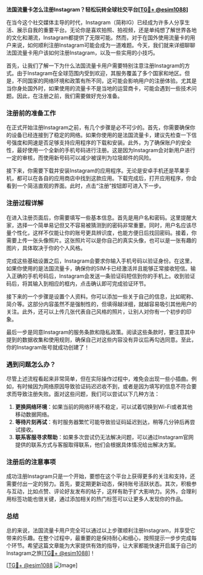 **法国流量卡怎么注册Instagram？轻松玩转全球社交平台[[TG💪+ @esim1088](https://t.me/s/esim1088)]**

在当今这个社交媒体主导的时代，Instagram（简称IG）已经成为许多人分享生活、展示自我的重要平台。无论你是喜欢拍照、拍视频，还是单纯想了解世界各地的文化和潮流，Instagram都提供了无限可能。然而，对于在国外使用流量卡的用户来说，如何顺利注册Instagram可能会成为一道难题。今天，我们就来详细聊聊法国流量卡用户该如何注册Instagram，以及一些实用的小技巧。

首先，让我们了解一下为什么法国流量卡用户需要特别注意注册Instagram的方式。由于Instagram在全球范围内受到欢迎，其服务覆盖了多个国家和地区。但是，不同国家的网络环境和政策有所不同，这可能会影响用户的注册体验。尤其是当你身处国外时，如果使用的流量卡不是当地的运营商卡，可能会遇到一些技术问题。因此，在注册之前，我们需要做好充分准备。

### 注册前的准备工作

在正式开始注册Instagram之前，有几个步骤是必不可少的。首先，你需要确保你的设备已经连接到了稳定的网络。如果你使用的是法国流量卡，建议先检查一下信号强度和网速是否足够支持应用程序的下载和安装。此外，为了确保账户的安全性，最好使用一个全新的手机号码进行注册。这是因为Instagram会对新用户进行一定的审核，而使用新号码可以减少被误判为垃圾邮件的风险。

接下来，你需要下载并安装Instagram的应用程序。无论是安卓手机还是苹果手机，都可以在各自的应用商店中找到这款应用。下载完成后，打开应用程序，你会看到一个简洁直观的界面。此时，点击“注册”按钮即可进入下一步。

### 注册过程详解

在进入注册页面后，你需要填写一些基本信息。首先是用户名和密码。这里提醒大家，选择一个简单易记但又不容易被猜测到的密码非常重要。同时，用户名应该尽量个性化，这样不仅能让你的账号更具辨识度，也能方便日后找回密码。接着，你需要上传一张头像照片。这张照片可以是你自己的真实头像，也可以是一张有趣的图片，具体取决于你的个人风格。

完成这些基础设置之后，Instagram会要求你输入手机号码以验证身份。在这里，如果你使用的是法国流量卡，确保你的SIM卡已经激活并且能够正常接收短信。输入正确的手机号码后，Instagram会发送一条验证码短信到你的手机上。收到验证码后，将其输入到相应的框内，点击确认即可完成验证环节。

接下来的一个步骤是设置个人资料。你可以添加一些关于自己的信息，比如昵称、简介等。这部分内容虽然不是强制性的，但填得越详细，就越容易吸引其他用户的关注。此外，还可以上传几张代表自己风格的照片，让别人对你有一个初步的印象。

最后一步是同意Instagram的服务条款和隐私政策。阅读这些条款时，要注意其中提到的数据收集和使用规则，确保自己对这些内容没有异议后再勾选同意。至此，你的Instagram账号就成功创建了！

### 遇到问题怎么办？

尽管上述流程看起来非常简单，但在实际操作过程中，难免会出现一些小插曲。例如，有时候因为网络原因导致验证码迟迟收不到，或者是因为填写的信息不符合要求而导致注册失败。面对这些问题，我们可以尝试以下几种方法：

1. **更换网络环境**：如果当前的网络环境不稳定，可以试着切换到Wi-Fi或者其他移动数据网络。
2. **等待片刻再试**：有时服务器繁忙可能导致验证码延迟到达，稍等几分钟后再尝试接收。
3. **联系客服寻求帮助**：如果多次尝试仍无法解决问题，可以通过Instagram官网提供的联系方式与客服取得联系，他们会根据具体情况给出解决方案。

### 注册后的注意事项

成功注册Instagram只是一个开始，要想在这个平台上获得更多的关注和支持，还需要付出一定的努力。首先，要定期更新动态，保持账号活跃状态。其次，积极参与互动，比如点赞、评论好友发布的帖子，这样有助于扩大影响力。另外，合理利用标签功能也很关键，通过添加相关的热门标签可以让更多人发现你的作品。

### 总结

总的来说，法国流量卡用户完全可以通过以上步骤顺利注册Instagram，并享受它带来的乐趣。在整个过程中，最重要的是保持耐心和细心，按照提示一步步完成每个环节。希望这篇文章能为大家提供有效的指导，让大家都能快速开启属于自己的Instagram之旅[[TG💪+ @esim1088](https://t.me/s/esim1088)]！

[[TG💪+ @esim1088](https://t.me/s/esim1088) ![Image](https://i.postimg.cc/4NQfJmqS/Snipaste-2025-05-13-00-14-12.png)]
